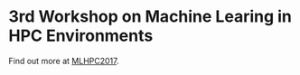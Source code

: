 # 3rd Workshop on Machine Learing in HPC Environments

Find out more at [MLHPC2017](http://ornlcda.github.io/MLHPC2017).
